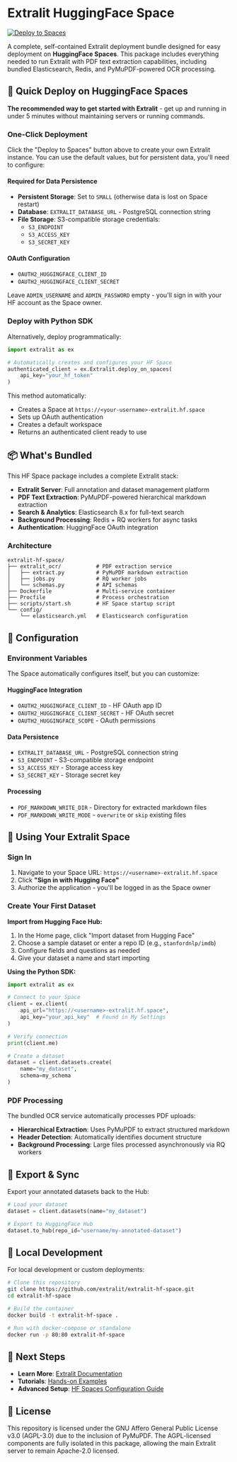 # Extralit HuggingFace Space

[![Deploy to Spaces](https://huggingface.co/datasets/huggingface/badges/raw/main/deploy-to-spaces-lg.svg)](https://huggingface.co/spaces/extralit/public-demo?duplicate=true)

A complete, self-contained Extralit deployment bundle designed for easy deployment on **HuggingFace Spaces**. This package includes everything needed to run Extralit with PDF text extraction capabilities, including bundled Elasticsearch, Redis, and PyMuPDF-powered OCR processing.

## 🚀 Quick Deploy on HuggingFace Spaces

**The recommended way to get started with Extralit** - get up and running in under 5 minutes without maintaining servers or running commands.

### One-Click Deployment

Click the "Deploy to Spaces" button above to create your own Extralit instance. You can use the default values, but for persistent data, you'll need to configure:

#### Required for Data Persistence
- **Persistent Storage**: Set to `SMALL` (otherwise data is lost on Space restart)
- **Database**: `EXTRALIT_DATABASE_URL` - PostgreSQL connection string
- **File Storage**: S3-compatible storage credentials:
  - `S3_ENDPOINT`
  - `S3_ACCESS_KEY`
  - `S3_SECRET_KEY`

#### OAuth Configuration
- `OAUTH2_HUGGINGFACE_CLIENT_ID`
- `OAUTH2_HUGGINGFACE_CLIENT_SECRET`

Leave `ADMIN_USERNAME` and `ADMIN_PASSWORD` empty - you'll sign in with your HF account as the Space owner.

### Deploy with Python SDK

Alternatively, deploy programmatically:

```python
import extralit as ex

# Automatically creates and configures your HF Space
authenticated_client = ex.Extralit.deploy_on_spaces(
    api_key="your_hf_token"
)
```

This method automatically:
- Creates a Space at `https://<your-username>-extralit.hf.space`
- Sets up OAuth authentication
- Creates a default workspace
- Returns an authenticated client ready to use

## 📦 What's Bundled

This HF Space package includes a complete Extralit stack:

- **Extralit Server**: Full annotation and dataset management platform
- **PDF Text Extraction**: PyMuPDF-powered hierarchical markdown extraction
- **Search & Analytics**: Elasticsearch 8.x for full-text search
- **Background Processing**: Redis + RQ workers for async tasks
- **Authentication**: HuggingFace OAuth integration

### Architecture

```
extralit-hf-space/
├── extralit_ocr/           # PDF extraction service
│   ├── extract.py          # PyMuPDF markdown extraction
│   ├── jobs.py             # RQ worker jobs
│   └── schemas.py          # API schemas
├── Dockerfile              # Multi-service container
├── Procfile                # Process orchestration
├── scripts/start.sh        # HF Space startup script
└── config/
    └── elasticsearch.yml   # Elasticsearch configuration
```

## 🔧 Configuration

### Environment Variables

The Space automatically configures itself, but you can customize:

#### HuggingFace Integration
- `OAUTH2_HUGGINGFACE_CLIENT_ID` - HF OAuth app ID
- `OAUTH2_HUGGINGFACE_CLIENT_SECRET` - HF OAuth secret
- `OAUTH2_HUGGINGFACE_SCOPE` - OAuth permissions

#### Data Persistence
- `EXTRALIT_DATABASE_URL` - PostgreSQL connection string
- `S3_ENDPOINT` - S3-compatible storage endpoint
- `S3_ACCESS_KEY` - Storage access key
- `S3_SECRET_KEY` - Storage secret key

#### Processing
- `PDF_MARKDOWN_WRITE_DIR` - Directory for extracted markdown files
- `PDF_MARKDOWN_WRITE_MODE` - `overwrite` or `skip` existing files

## 📖 Using Your Extralit Space

### Sign In

1. Navigate to your Space URL: `https://<username>-extralit.hf.space`
2. Click **"Sign in with Hugging Face"**
3. Authorize the application - you'll be logged in as the Space owner

### Create Your First Dataset

**Import from Hugging Face Hub:**
1. In the Home page, click "Import dataset from Hugging Face"
2. Choose a sample dataset or enter a repo ID (e.g., `stanfordnlp/imdb`)
3. Configure fields and questions as needed
4. Give your dataset a name and start importing

**Using the Python SDK:**

```python
import extralit as ex

# Connect to your Space
client = ex.client(
    api_url="https://<username>-extralit.hf.space",
    api_key="your_api_key"  # Found in My Settings
)

# Verify connection
print(client.me)

# Create a dataset
dataset = client.datasets.create(
    name="my_dataset",
    schema=my_schema
)
```

### PDF Processing

The bundled OCR service automatically processes PDF uploads:

- **Hierarchical Extraction**: Uses PyMuPDF to extract structured markdown
- **Header Detection**: Automatically identifies document structure
- **Background Processing**: Large files processed asynchronously via RQ workers

## 🔄 Export & Sync

Export your annotated datasets back to the Hub:

```python
# Load your dataset
dataset = client.datasets(name="my_dataset")

# Export to HuggingFace Hub
dataset.to_hub(repo_id="username/my-annotated-dataset")
```

## 🐳 Local Development

For local development or custom deployments:

```bash
# Clone this repository
git clone https://github.com/extralit/extralit-hf-space.git
cd extralit-hf-space

# Build the container
docker build -t extralit-hf-space .

# Run with docker-compose or standalone
docker run -p 80:80 extralit-hf-space
```

## 🔗 Next Steps

- **Learn More**: [Extralit Documentation](https://docs.extralit.ai/latest/getting_started/quickstart/)
- **Tutorials**: [Hands-on Examples](https://docs.extralit.ai/latest/tutorials/)
- **Advanced Setup**: [HF Spaces Configuration Guide](https://docs.extralit.ai/latest/getting_started/how-to-configure-argilla-on-huggingface/)

## 📄 License

This repository is licensed under the GNU Affero General Public License v3.0 (AGPL-3.0) due to the inclusion of PyMuPDF. The AGPL-licensed components are fully isolated in this package, allowing the main Extralit server to remain Apache-2.0 licensed.